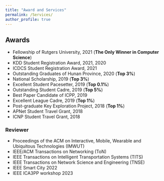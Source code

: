 ```yaml
---
title: "Award and Services"
permalink: /Services/
author_profile: true
---
```

## Awards

* Fellowship of Rutgers University, 2021 (**The Only Winner in Computer Science**)
* KDD Student Registration Award, 2021, 2020
* ICDCS Student Registration Award, 2021
* Outstanding Graduates of Hunan Province, 2020 (**Top 3%**)
* National Scholarship, 2019 (**Top 3%**)
* Excellent Student Pacesetter, 2019 (**Top 0.1%**)
* Outstanding Student Cadre, 2019 (**Top 5%**)
* Best Paper Candidate of ICPP, 2019
* Excellent League Cadre, 2019 (**Top 1%**)
* Post-graduate Key Exploration Project, 2018 (**Top 1%**)
* APNet Student Travel Grant, 2018
* ICNP Student Travel Grant, 2018


### Reviewer

* Proceedings of the ACM on Interactive, Mobile, Wearable and Ubiquitous Technologies (IMWUT)
* IEEE/ACM Transactions on Networking (ToN)
* IEEE Transactions on Intelligent Transportation Systems (TITS)
* IEEE Transactions on Network Science and Engineering (TNSE)
* IEEE Smart City 2022
* IEEE ICA3PP workshop 2023






